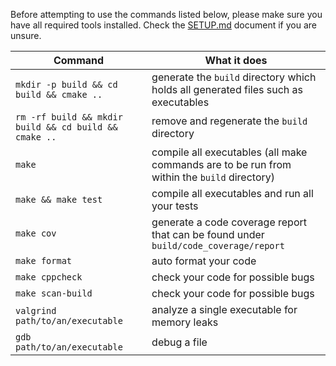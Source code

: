 Before attempting to use the commands listed below, please make sure you have all required tools installed. Check the [SETUP.md](SETUP.md) document if you are unsure.

| Command                                               | What it does                                                                                |
| ----------------------------------------------------- | ------------------------------------------------------------------------------------------- |
| `mkdir -p build && cd build && cmake ..`              | generate the `build` directory which holds all generated files such as executables          |
| `rm -rf build && mkdir build && cd build && cmake ..` | remove and regenerate the `build` directory                                                 |
| `make`                                                | compile all executables (all make commands are to be run from within the `build` directory) |
| `make && make test`                                   | compile all executables and run all your tests                                              |
| `make cov`                                            | generate a code coverage report that can be found under `build/code_coverage/report`        |
| `make format`                                         | auto format your code                                                                       |
| `make cppcheck`                                       | check your code for possible bugs                                                           |
| `make scan-build`                                     | check your code for possible bugs                                                           |
| `valgrind path/to/an/executable`                      | analyze a single executable for memory leaks                                                |
| `gdb path/to/an/executable`                           | debug a file                                                                                |
